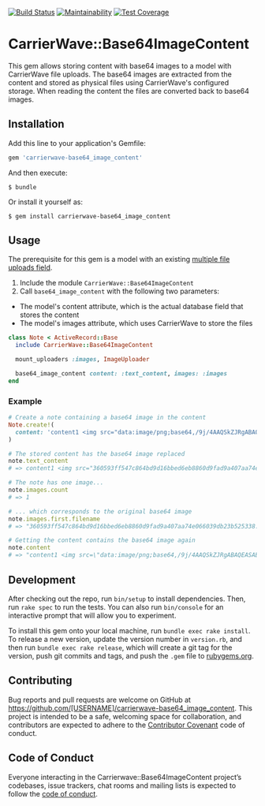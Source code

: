 [![Build Status](https://travis-ci.org/panter/carrierwave-base64_image_content.svg?branch=master)](https://travis-ci.org/panter/carrierwave-base64_image_content)
[![Maintainability](https://api.codeclimate.com/v1/badges/3dbc2aeb57d7f3dd4cde/maintainability)](https://codeclimate.com/github/panter/carrierwave-base64_image_content/maintainability)
[![Test Coverage](https://api.codeclimate.com/v1/badges/3dbc2aeb57d7f3dd4cde/test_coverage)](https://codeclimate.com/github/panter/carrierwave-base64_image_content/test_coverage)

# CarrierWave::Base64ImageContent

This gem allows storing content with base64 images to a model with CarrierWave
file uploads. The base64 images are extracted from the content and stored as
physical files using CarrierWave's configured storage. When reading the content
the files are converted back to base64 images.

## Installation

Add this line to your application's Gemfile:

```ruby
gem 'carrierwave-base64_image_content'
```

And then execute:

    $ bundle

Or install it yourself as:

    $ gem install carrierwave-base64_image_content

## Usage

The prerequisite for this gem is a model with an existing [multiple file
uploads
field](https://github.com/carrierwaveuploader/carrierwave#multiple-file-uploads).

1. Include the module `CarrierWave::Base64ImageContent`
1. Call `base64_image_content` with the following two parameters:
  * The model's content attribute, which is the actual database field that
    stores the content
  * The model's images attribute, which uses CarrierWave to store the files


```ruby
class Note < ActiveRecord::Base
  include CarrierWave::Base64ImageContent

  mount_uploaders :images, ImageUploader

  base64_image_content content: :text_content, images: :images
end
```

### Example

```ruby
# Create a note containing a base64 image in the content
Note.create!(
  content: 'content1 <img src="data:image/png;base64,/9j/4AAQSkZJRgABAQEASABKdhH//2Q=" />'
)

# The stored content has the base64 image replaced
note.text_content
# => content1 <img src="360593ff547c864bd9d16bbed6eb8860d9fad9a407aa74e066039db23b525338"  />

# The note has one image...
note.images.count
# => 1

# ... which corresponds to the original base64 image
note.images.first.filename
# => "360593ff547c864bd9d16bbed6eb8860d9fad9a407aa74e066039db23b525338.png"

# Getting the content contains the base64 image again
note.content
# => "content1 <img src=\"data:image/png;base64,/9j/4AAQSkZJRgABAQEASABKdhH//2Q=\" />"
```

## Development

After checking out the repo, run `bin/setup` to install dependencies. Then, run `rake spec` to run the tests. You can also run `bin/console` for an interactive prompt that will allow you to experiment.

To install this gem onto your local machine, run `bundle exec rake install`. To release a new version, update the version number in `version.rb`, and then run `bundle exec rake release`, which will create a git tag for the version, push git commits and tags, and push the `.gem` file to [rubygems.org](https://rubygems.org).

## Contributing

Bug reports and pull requests are welcome on GitHub at https://github.com/[USERNAME]/carrierwave-base64_image_content. This project is intended to be a safe, welcoming space for collaboration, and contributors are expected to adhere to the [Contributor Covenant](http://contributor-covenant.org) code of conduct.

## Code of Conduct

Everyone interacting in the Carrierwave::Base64ImageContent project’s codebases, issue trackers, chat rooms and mailing lists is expected to follow the [code of conduct](https://github.com/[USERNAME]/carrierwave-base64_image_content/blob/master/CODE_OF_CONDUCT.md).
